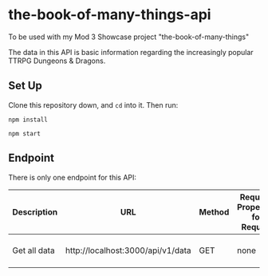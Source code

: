 # the-book-of-many-things-api
To be used with my Mod 3 Showcase project "the-book-of-many-things"

The data in this API is basic information regarding the increasingly popular TTRPG Dungeons & Dragons.

## Set Up

Clone this repository down, and `cd` into it.  Then run:

`npm install`

`npm start`

## Endpoint

There is only one endpoint for this API:

| Description | URL | Method | Required Properties for Request | Sample Successful Response |
| --- | --- | --- | --- | --- |
| Get all data | http://localhost:3000/api/v1/data | GET | none | An array containing all data |
